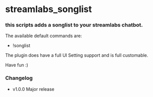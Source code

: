 # streamlabs_songlist

### this scripts adds a songlist to your streamlabs chatbot.
The available default commands are:
* !songlist

The plugin does have a full UI Setting support and is full customable.

Have fun :)


### Changelog

* v1.0.0 Major release